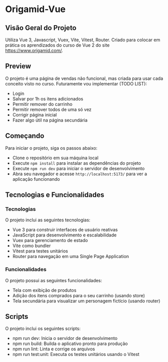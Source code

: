 # Origamid-Vue

## Visão Geral do Projeto
Utiliza Vue 3, Javascript, Vuex, Vite, Vitest, Router.
Criado para colocar em prática os aprendizados do curso de Vue 2 do site https://www.origamid.com/.

## Preview
O projeto é uma página de vendas não funcional, mas criada para usar cada conceito visto no curso.
Futuramente vou implementar (TODO LIST):
- Login
- Salvar por 1h os itens adicionados
- Permitir remover do carrinho
- Permitir remover todos de uma só vez
- Corrigir página inicial
- Fazer algo útil na página secundária

## Começando
Para iniciar o projeto, siga os passos abaixo:

- Clone o repositório em sua máquina local
- Execute ```npm install``` para instalar as dependências do projeto
- Execute ```npm run dev``` para iniciar o servidor de desenvolvimento
- Abra seu navegador e acesse ```http://localhost:5173/``` para ver a aplicação funcionando

## Tecnologias e Funcionalidades
### Tecnologias
O projeto inclui as seguintes tecnologias:

- Vue 3 para construir interfaces de usuário reativas
- JavaScript para desenvolvimento e escalabilidade
- Vuex para gerenciamento de estado
- Vite como bundler
- Vitest para testes unitários
- Router para navegação em uma Single Page Application

### Funcionalidades
O projeto possui as seguintes funcionalidades:

- Tela com exibição de produtos
- Adição dos itens comprados para o seu carrinho (usando store)
- Tela secundária para visualizar um personagem fictício (usando router)

## Scripts
O projeto inclui os seguintes scripts:

- npm run dev: Inicia o servidor de desenvolvimento
- npm run build: Builda o aplicativo pronto para produção
- npm run lint: Linta e corrige os arquivos
- npm run test:unit: Executa os testes unitários usando o Vitest
